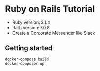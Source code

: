 # Ruby on Rails Tutorial

- Ruby version: 3.1.4
- Rails version: 7.0.8
- Create a Corporate Messenger like Slack

## Getting started

```
docker-compose build
docker-composer up
```
